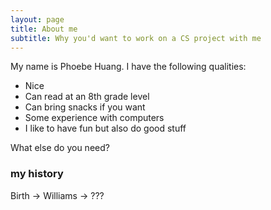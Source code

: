 ```yaml
---
layout: page
title: About me
subtitle: Why you'd want to work on a CS project with me
---
```


My name is Phoebe Huang. I have the following qualities:

- Nice
- Can read at an 8th grade level
- Can bring snacks if you want
- Some experience with computers
- I like to have fun but also do good stuff

What else do you need?

### my history

Birth -> Williams -> ???
